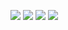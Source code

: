 ![](https://blinkies.cafe/b/blinkiesCafe-eW.gif) ![](https://blinkies.cafe/b/blinkiesCafe-yv.gif) ![](https://blinkies.cafe/b/blinkiesCafe-z2.gif) ![](https://blinkies.cafe/b/display/0079-nonbinary.gif)

